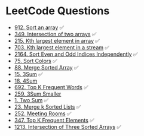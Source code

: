 # LeetCode Questions

- [912. Sort an array](https://leetcode.com/problems/sort-an-array/) ✅
- [349. Intersection of two arrays](https://leetcode.com/problems/intersection-of-two-arrays/) ✅
- [215. Kth largest element in array](https://leetcode.com/problems/kth-largest-element-in-an-array/) ✅
- [703. Kth largest element in a stream](https://leetcode.com/problems/kth-largest-element-in-a-stream/) ✅
- [2164. Sort Even and Odd Indices Independently](https://leetcode.com/problems/sort-even-and-odd-indices-independently/) ✅
- [75. Sort Colors](https://leetcode.com/problems/sort-colors/) ✅
- [88. Merge Sorted Array](https://leetcode.com/problems/merge-sorted-array/) ✅
- [15. 3Sum](https://leetcode.com/problems/3sum/) ✅
- [18. 4Sum](https://leetcode.com/problems/4sum/)
- [692. Top K Frequent Words](https://leetcode.com/problems/top-k-frequent-words/) ✅
- [259. 3Sum Smaller](https://leetcode.com/problems/3sum-smaller/)
- [1. Two Sum](https://leetcode.com/problems/two-sum/) ✅
- [23. Merge k Sorted Lists](https://leetcode.com/problems/merge-k-sorted-lists/) ✅
- [252. Meeting Rooms](https://leetcode.com/problems/meeting-rooms/) ✅
- [347. Top K Frequent Elements](https://leetcode.com/problems/top-k-frequent-elements/) ✅
- [1213. Intersection of Three Sorted Arrays](https://leetcode.com/problems/intersection-of-three-sorted-arrays/) ✅
